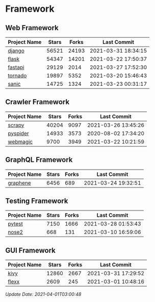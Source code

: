 # Framework

## Web Framework
| Project Name | Stars | Forks | Last Commit |
| ------------ | ----- | ----- | ----------- |
| [django](https://github.com/django/django) | 56521 | 24193 | 2021-03-31 18:34:15 |
| [flask](https://github.com/pallets/flask) | 54347 | 14201 | 2021-03-22 17:50:37 |
| [fastapi](https://github.com/tiangolo/fastapi) | 29129 | 2014 | 2021-03-27 17:52:30 |
| [tornado](https://github.com/tornadoweb/tornado) | 19897 | 5352 | 2021-03-20 15:46:43 |
| [sanic](https://github.com/sanic-org/sanic) | 14725 | 1324 | 2021-03-23 00:31:17 |

## Crawler Framework
| Project Name | Stars | Forks | Last Commit |
| ------------ | ----- | ----- | ----------- |
| [scrapy](https://github.com/scrapy/scrapy) | 40204 | 9097 | 2021-03-26 13:45:26 |
| [pyspider](https://github.com/binux/pyspider) | 14933 | 3573 | 2020-08-02 17:34:20 |
| [webmagic](https://github.com/code4craft/webmagic) | 9700 | 3949 | 2021-03-22 10:21:59 |

## GraphQL Framework
| Project Name | Stars | Forks | Last Commit |
| ------------ | ----- | ----- | ----------- |
| [graphene](https://github.com/graphql-python/graphene) | 6456 | 689 | 2021-03-24 19:32:51 |

## Testing Framework
| Project Name | Stars | Forks | Last Commit |
| ------------ | ----- | ----- | ----------- |
| [pytest](https://github.com/pytest-dev/pytest) | 7150 | 1666 | 2021-03-28 01:53:43 |
| [nose2](https://github.com/nose-devs/nose2) | 668 | 131 | 2021-03-10 16:59:06 |

## GUI Framework
| Project Name | Stars | Forks | Last Commit |
| ------------ | ----- | ----- | ----------- |
| [kivy](https://github.com/kivy/kivy) | 12860 | 2667 | 2021-03-31 17:29:52 |
| [flexx](https://github.com/flexxui/flexx) | 2609 | 245 | 2021-03-01 10:48:16 |

*Update Date: 2021-04-01T03:00:48*